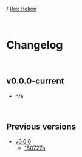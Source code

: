 / [Rex Helion](../)

<br>

# Changelog

<br>

## v0.0.0-current

- n/a

<br>

## Previous versions

- [v0.0.0](v0-0-0/)
  - [180727a](v0-0-0/180727a/)

